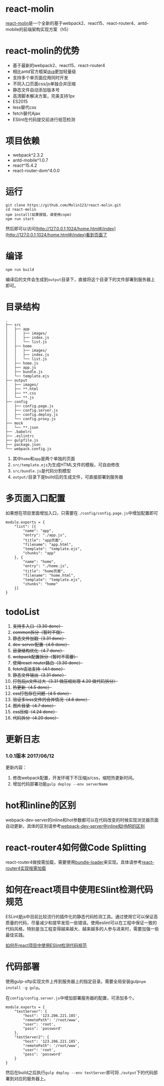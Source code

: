 # react-molin

[react-molin](https://github.com/Molin123/react-molin)是一个全新的基于webpack2、react15、react-router4、antd-mobile的前端架构实现方案（h5）



# react-molin的优势

* 基于最新的webpack2、react15、react-router4
* 相比antd官方框架[dva](https://github.com/dvajs/dva)更加轻量级
* 支持多个单页面应用同时开发
* 不同入口页面css/js单独合并压缩
* 静态文件自动添加版本号
* 高清脚本解决方案，完美支持1px
* ES2015
* less替代css
* fetch替代Ajax
* ESlint在代码提交前进行规范检测


# 项目依赖

* webpack^2.3.2
* antd-mobile^1.0.7
* react^15.4.2
* react-router-dom^4.0.0


# 运行

```
git clone https://github.com/Molin123/react-molin.git
cd react-molin
npm install(如果报错，请使用cnpm) 
npm run start
```

然后即可以访问[http://127.0.0.1:1024/home.html#/index](http://127.0.0.1:1024/home.html#/index)看到页面了

# 编译

```
npm run build
```

编译后的文件会生成到`output`目录下，直接将这个目录下的文件部署到服务器上即可。



# 目录结构

```
.
├── src
│   ├── app
│   │   ├── images/
│   │   ├── index.js
│   │   └── list.js
│   ├── home
│   │   ├── images/
│   │   ├── index.js
│   │   └── list.js
│   ├── home.js
│   ├── app.js
│   ├── bundle.js
│   └── template.ejs
├── output
│   ├── images/
│   ├── **.html
│   ├── **.css
│   └── **.js
├── config
│   ├── config.page.js
│   ├── config.server.js
│   ├── config.deploy.js
│   └── config.proxy.js
├── mock
│   └── **.json
├── .babelrc
├── .eslintrc
├── gulpfile.js
├── package.json
└── webpack.config.js
```

1. 其中`home`和`app`是两个单独的页面
2. `src/template.ejs`为生成HTML文件的模板，可自由修改
3. `src/bundle.js`是代码分割模型
4. `output/`目录下是build后的生成文件，可直接部署到服务器


# 多页面入口配置

如果想在项目里面增加入口，只需要在`./config/config.page.js`中增加配置即可

```
module.exports = {
    "list": [{
        "name": "app",
        "entry": "./app.js",
        "title": "app页面",
        "filename": "app.html",
        "template": "template.ejs",
        "chunks": "app"
    }, {
        "name": "home",
        "entry": "./home.js",
        "title": "home页面",
        "filename": "home.html",
        "template": "template.ejs",
        "chunks": "home"
    }]
}
```


# todoList

1. ~~支持多入口（3.30 done）~~
2. ~~common拆分（暂时不做）~~
3. ~~静态文件加戳（3.31 done）~~
4. ~~dev-server配置（4.6 done）~~
5. ~~目录结构优化（4.7 done）~~
6. ~~webpack配置拆分（暂时不需要）~~
7. ~~使用react-router路由（3.30 done）~~
8. ~~fetch语法支持（4.1 done）~~
9. ~~静态文件输出（3.31 done）~~
10. ~~打包后js文件过大（3.31 做压缩处理 4.20 做代码拆分）~~
11. ~~热更新（4.5 done）~~
12. ~~css打包存在问题（4.5 done）~~
13. ~~验证多less文件的合并情况（4.6 done）~~
14. ~~图片目录（4.7 done）~~
15. ~~css压缩（4.24 done）~~
16. ~~代码拆分（4.20 done）~~


# 更新日志

### 1.0.1版本 2017/06/12
更新内容：
1. 修改webpack配置，开发环境下不压缩js/css，缩短热更新时间。
2. 增加代码部署功能`gulp deploy --env serverName`



# hot和inline的区别

webpack-dev-server的inline和hot参数都可以在代码改变的时候实现浏览器页面自动更新，具体的区别请参考[webpack-dev-server中inline和HMR的区别](https://juejin.im/post/593e5454a0bb9f006b59d85a)

# react-router4如何做Code Splitting

react-router4做按需加载，需要使用[bundle-loader](https://github.com/webpack-contrib/bundle-loader)来实现。具体请参考[react-router4实现按需加载](https://juejin.im/post/58f9717e44d9040069d06cd6)

# 如何在react项目中使用ESlint检测代码规范

ESLint是js中目前比较流行的插件化的静态代码检测工具。通过使用它可以保证高质量的代码，尽量减少和提早发现一些错误。使用eslint可以在工程中保证一致的代码风格，特别是当工程变得越来越大、越来越多的人参与进来时，需要加强一些最佳实践。

[如何在react项目中使用ESlint检测代码规范](https://juejin.im/post/58ff0de18d6d810058a69a26)

# 代码部署

使用gulp-sftp实现文件上传到服务器上的指定目录。需要全局安装gulp`npm install -g gulp`。

在`config/config.server.js`中增加部署服务器的配置，可添加多个。

```
module.exports = {
    "testServer": {
        "host": '123.206.221.185',
        "remotePath": '/root/www',
        "user": 'root',
        "pass": 'password'
    },
    "testServer2": {
        "host": '123.206.221.185',
        "remotePath": '/root/www',
        "user": 'root',
        "pass": 'password'
    }
}
```

然后在build之后执行`gulp deploy --env testServer`即可将`./output`下的代码部署到对应的服务器上。


